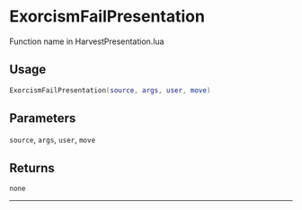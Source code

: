 # ExorcismFailPresentation
Function name in HarvestPresentation.lua
## Usage
```lua
ExorcismFailPresentation(source, args, user, move)
```
## Parameters
`source`, `args`, `user`, `move`
## Returns
`none`

---